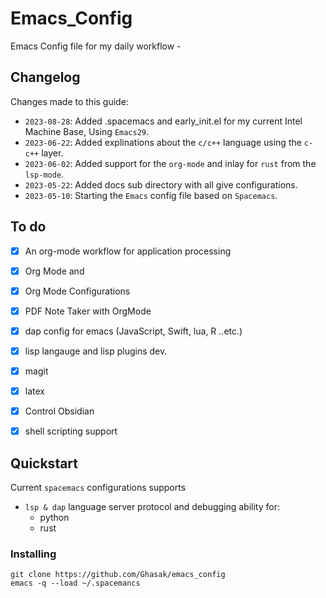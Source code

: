 # Emacs_Config
Emacs Config file for my daily workflow -

## Changelog
Changes made to this guide:
- `2023-08-28`: Added .spacemacs and early_init.el for my current Intel Machine Base, Using `Emacs29`.
- `2023-06-22`: Added explinations about the `c/c++` language using the `c-c++` layer.
- `2023-06-02`: Added support for the `org-mode` and inlay for `rust` from the `lsp-mode`.
- `2023-05-22`: Added docs sub directory with all give configurations.
- `2023-05-10`: Starting the `Emacs` config file based on `Spacemacs`.

## To do

- [x] An org-mode workflow for application processing
- [x] Org Mode and
- [x] Org Mode Configurations
- [x] PDF Note Taker with OrgMode
- [x] dap config for emacs (JavaScript, Swift, lua, R ..etc.)
- [x] lisp langauge and lisp plugins dev.
- [x] magit
- [x] latex
- [x] Control Obsidian
- [x] shell scripting support


## Quickstart
Current `spacemacs` configurations supports
- `lsp & dap` language server protocol and debugging ability for:
  - python
  - rust

### Installing
```shell
git clone https://github.com/Ghasak/emacs_config
emacs -q --load ~/.spacemancs
```


